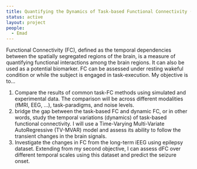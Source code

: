 ```yaml
---
title: Quantifying the Dynamics of Task-based Functional Connectivity (Task-dFC)
status: active
layout: project
people:
  - Emad
---
```


Functional Connectivity (FC), defined as the temporal dependencies between the spatially segregated regions of the brain, is a measure of quantifying functional interactions among the brain regions. It can also be used as a potential biomarker. FC can be assessed under resting wakeful condition or while the subject is engaged in task-execution.
My objective is to…
1.	Compare the results of common task-FC methods using simulated and experimental data. The comparison will be across different modalities (fMRI, EEG, …), task-paradigms, and noise levels.
2.	bridge the gap between the task-based FC and dynamic FC, or in other words, study the temporal variations (dynamics) of task-based functional connectivity. I will use a Time-Varying Multi-Variate AutoRegressive (TV-MVAR) model and assess its ability to follow the transient changes in the brain signals.
3.	Investigate the changes in FC from the long-term iEEG using epilepsy dataset. Extending from my second objective, I can assess dFC over different temporal scales using this dataset and predict the seizure onset.

